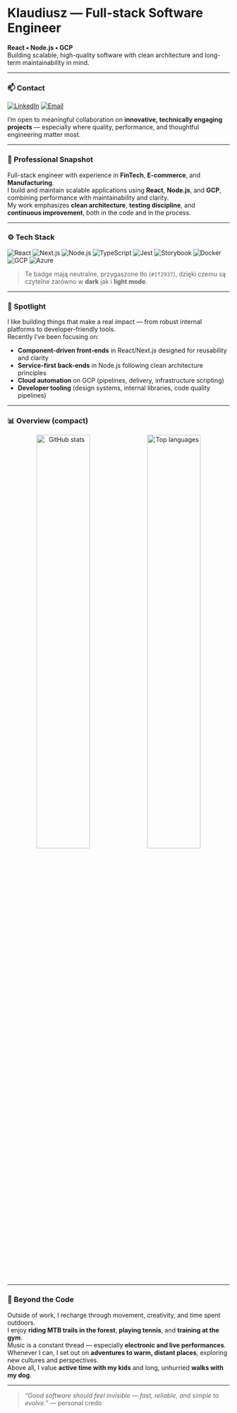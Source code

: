 # Klaudiusz — Full-stack Software Engineer
**React • Node.js • GCP**  
Building scalable, high-quality software with clean architecture and long-term maintainability in mind.

---

### 📫 Contact
[![LinkedIn](https://img.shields.io/badge/LinkedIn-klaudiuszm-0A66C2?logo=linkedin&logoColor=white&style=for-the-badge)](https://linkedin.com/in/klaudiuszm)
[![Email](https://img.shields.io/badge/Email-klaudiusz.w.m%40gmail.com-4b5563?logo=minutemailer&logoColor=white&style=for-the-badge)](mailto:klaudiusz.w.m@gmail.com)

I’m open to meaningful collaboration on **innovative, technically engaging projects** — especially where quality, performance, and thoughtful engineering matter most.

---

### 🧭 Professional Snapshot
Full-stack engineer with experience in **FinTech**, **E-commerce**, and **Manufacturing**.  
I build and maintain scalable applications using **React**, **Node.js**, and **GCP**, combining performance with maintainability and clarity.  
My work emphasizes **clean architecture**, **testing discipline**, and **continuous improvement**, both in the code and in the process.

---

### ⚙️ Tech Stack
![React](https://img.shields.io/badge/React-1f2937?logo=react&logoColor=61DAFB)
![Next.js](https://img.shields.io/badge/Next.js-1f2937?logo=nextdotjs&logoColor=FFFFFF)
![Node.js](https://img.shields.io/badge/Node.js-1f2937?logo=nodedotjs&logoColor=8CC84B)
![TypeScript](https://img.shields.io/badge/TypeScript-1f2937?logo=typescript&logoColor=3178C6)
![Jest](https://img.shields.io/badge/Jest-1f2937?logo=jest&logoColor=C21325)
![Storybook](https://img.shields.io/badge/Storybook-1f2937?logo=storybook&logoColor=FF4785)
![Docker](https://img.shields.io/badge/Docker-1f2937?logo=docker&logoColor=2496ED)
![GCP](https://img.shields.io/badge/GCP-1f2937?logo=googlecloud&logoColor=4285F4)
![Azure](https://img.shields.io/badge/Azure-1f2937?logo=microsoftazure&logoColor=0078D4)

> Te badge mają neutralne, przygaszone tło (`#1f2937`), dzięki czemu są czytelne zarówno w **dark** jak i **light mode**.

---

### 🔦 Spotlight
I like building things that make a real impact — from robust internal platforms to developer-friendly tools.  
Recently I’ve been focusing on:
- **Component-driven front-ends** in React/Next.js designed for reusability and clarity  
- **Service-first back-ends** in Node.js following clean architecture principles  
- **Cloud automation** on GCP (pipelines, delivery, infrastructure scripting)  
- **Developer tooling** (design systems, internal libraries, code quality pipelines)

---

### 📊 Overview (compact)
<p align="center">
  <img src="https://github-readme-stats.vercel.app/api?username=ja-klaudiusz&show_icons=true&theme=github_dark&hide_border=true&count_private=true&hide_title=true&line_height=22&card_width=400" width="49%" alt="GitHub stats"/>
  <img src="https://github-readme-stats.vercel.app/api/top-langs/?username=ja-klaudiusz&layout=compact&theme=github_dark&hide_border=true&langs_count=6&card_width=400" width="49%" alt="Top languages"/>
</p>

---

### 🌿 Beyond the Code
Outside of work, I recharge through movement, creativity, and time spent outdoors.  
I enjoy **riding MTB trails in the forest**, **playing tennis**, and **training at the gym**.  
Music is a constant thread — especially **electronic and live performances**.  
Whenever I can, I set out on **adventures to warm, distant places**, exploring new cultures and perspectives.  
Above all, I value **active time with my kids** and long, unhurried **walks with my dog**.

---

> *“Good software should feel invisible — fast, reliable, and simple to evolve.”* — personal credo
